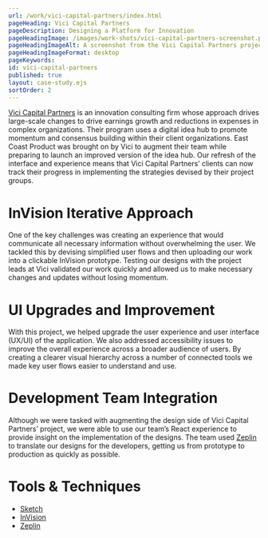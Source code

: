 ```yaml
---
url: /work/vici-capital-partners/index.html
pageHeading: Vici Capital Partners
pageDescription: Designing a Platform for Innovation
pageHeadingImage: /images/work-shots/vici-capital-partners-screenshot.png
pageHeadingImageAlt: A screenshot from the Vici Capital Partners project.
pageHeadingImageFormat: desktop
pageKeywords:
id: vici-capital-partners
published: true
layout: case-study.ejs
sortOrder: 2
---
```


<p class="paragraph--major"><a href="http://www.vicicp.com/">Vici Capital Partners</a> is an innovation consulting firm whose approach drives large-scale changes to drive earnings growth and reductions in expenses in complex organizations. Their program uses a digital idea hub to promote momentum and consensus building within their client organizations. East Coast Product was brought on by Vici to augment their team while preparing to launch an improved version of the idea hub. Our refresh of the interface and experience means that Vici Capital Partners’ clients can now track their progress in implementing the strategies devised by their project groups.</p>

<h1 class="text-heading-one">InVision Iterative Approach</h1>

<p>One of the key challenges was creating an experience that would communicate all necessary information without overwhelming the user. We tackled this by devising simplified user flows and then uploading our work into a clickable InVision prototype. Testing our designs with the project leads at Vici validated our work quickly and allowed us to make necessary changes and updates without losing momentum.</p>

<h1 class="text-heading-one">UI Upgrades and Improvement</h1>

<p>With this project, we helped upgrade the user experience and user interface (UX/UI) of the application. We also addressed accessibility issues to improve the overall experience across a broader audience of users. By creating a clearer visual hierarchy across a number of connected tools we made key user flows easier to understand and use.</p>

<h1 class="text-heading-one">Development Team Integration</h1>

<p>Although we were tasked with augmenting the design side of Vici Capital Partners’ project, we were able to use our team’s React experience to provide insight on the implementation of the designs. The team used <a href="https://zeplin.io/">Zeplin</a> to translate our designs for the developers, getting us from prototype to production as quickly as possible.</p>

<h1 class="text-heading-one">Tools &amp; Techniques</h1>

<ul>
  <li><a href="https://www.sketchapp.com/">Sketch</a></li>
  <li><a href="https://www.invisionapp.com/">InVision</a></li>
  <li><a href="https://zeplin.io/">Zeplin</a></li>
</ul>